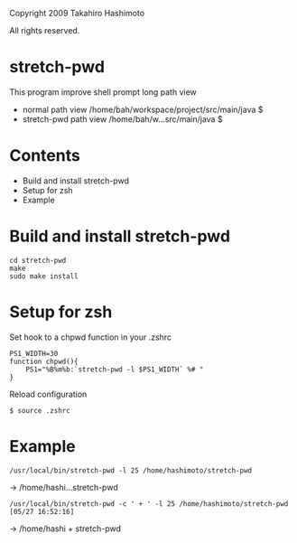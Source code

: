 Copyright 2009 Takahiro Hashimoto

All rights reserved.

stretch-pwd
===========

This program improve shell prompt long path view

- normal path view
/home/bah/workspace/project/src/main/java $
- stretch-pwd path view
/home/bah/w...src/main/java $

Contents
========
* Build and install stretch-pwd
* Setup for zsh
* Example


Build and install stretch-pwd
=============================
```shell
cd stretch-pwd
make
sudo make install
```

Setup for zsh
=============
Set hook to a chpwd function in your .zshrc
```shell:.zshrc
PS1_WIDTH=30
function chpwd(){
    PS1="%B%m%b:`stretch-pwd -l $PS1_WIDTH` %# "
}
```

Reload configuration
```
$ source .zshrc
```

Example
=======
```
/usr/local/bin/stretch-pwd -l 25 /home/hashimoto/stretch-pwd
```
-> /home/hashi...stretch-pwd

```
/usr/local/bin/stretch-pwd -c ' + ' -l 25 /home/hashimoto/stretch-pwd                                                                                                                                                                           [05/27 16:52:16]
```
-> /home/hashi + stretch-pwd
